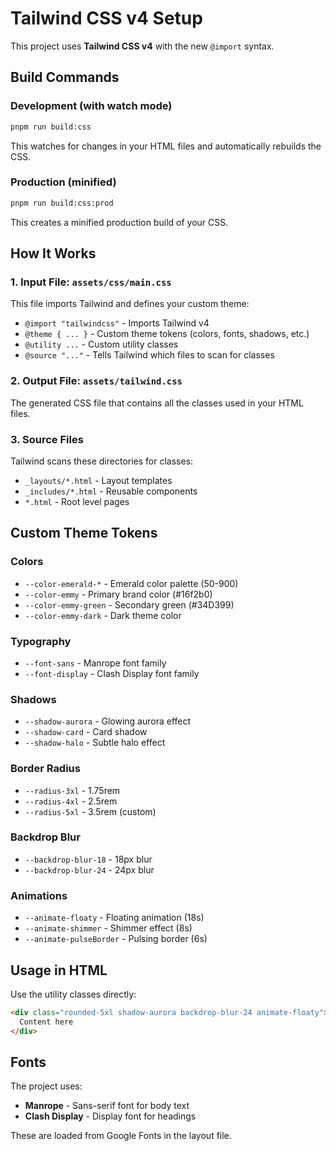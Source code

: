 # Tailwind CSS v4 Setup

This project uses **Tailwind CSS v4** with the new `@import` syntax.

## Build Commands

### Development (with watch mode)
```bash
pnpm run build:css
```
This watches for changes in your HTML files and automatically rebuilds the CSS.

### Production (minified)
```bash
pnpm run build:css:prod
```
This creates a minified production build of your CSS.

## How It Works

### 1. Input File: `assets/css/main.css`
This file imports Tailwind and defines your custom theme:
- `@import "tailwindcss"` - Imports Tailwind v4
- `@theme { ... }` - Custom theme tokens (colors, fonts, shadows, etc.)
- `@utility ...` - Custom utility classes
- `@source "..."` - Tells Tailwind which files to scan for classes

### 2. Output File: `assets/tailwind.css`
The generated CSS file that contains all the classes used in your HTML files.

### 3. Source Files
Tailwind scans these directories for classes:
- `_layouts/*.html` - Layout templates
- `_includes/*.html` - Reusable components
- `*.html` - Root level pages

## Custom Theme Tokens

### Colors
- `--color-emerald-*` - Emerald color palette (50-900)
- `--color-emmy` - Primary brand color (#16f2b0)
- `--color-emmy-green` - Secondary green (#34D399)
- `--color-emmy-dark` - Dark theme color

### Typography
- `--font-sans` - Manrope font family
- `--font-display` - Clash Display font family

### Shadows
- `--shadow-aurora` - Glowing aurora effect
- `--shadow-card` - Card shadow
- `--shadow-halo` - Subtle halo effect

### Border Radius
- `--radius-3xl` - 1.75rem
- `--radius-4xl` - 2.5rem  
- `--radius-5xl` - 3.5rem (custom)

### Backdrop Blur
- `--backdrop-blur-18` - 18px blur
- `--backdrop-blur-24` - 24px blur

### Animations
- `--animate-floaty` - Floating animation (18s)
- `--animate-shimmer` - Shimmer effect (8s)
- `--animate-pulseBorder` - Pulsing border (6s)

## Usage in HTML

Use the utility classes directly:
```html
<div class="rounded-5xl shadow-aurora backdrop-blur-24 animate-floaty">
  Content here
</div>
```

## Fonts

The project uses:
- **Manrope** - Sans-serif font for body text
- **Clash Display** - Display font for headings

These are loaded from Google Fonts in the layout file.

